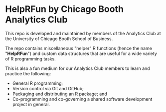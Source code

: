 # HelpRFun by Chicago Booth Analytics Club

This repo is developed and maintained by members of the Analytics Club at the University of Chicago Booth School of Business.

The repo contains miscellaneous "helper" R functions (hence the name "**HelpRFun**") and custom data structures that are useful for a wide variety of R programming tasks.

This is also a fun medium for our Analytics Club members to learn and practice the following:

* General R programming;
* Version control via Git and GitHub;
* Packaging and distributing an R package; and
* Co-programming and co-governing a shared software development project in general.
